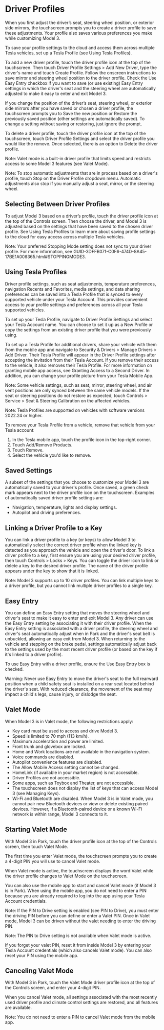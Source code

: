# Driver Profiles

When you first adjust the driver’s seat, steering wheel position, or exterior side mirrors, the touchscreen prompts you to create a driver profile to save these adjustments. Your profile also saves various preferences you make while customizing Model 3.

To save your profile settings to the cloud and access them across multiple Tesla vehicles, set up a Tesla Profile (see Using Tesla Profiles).

To add a new driver profile, touch the driver profile icon at the top of the touchscreen. Then touch Driver Profile Settings > Add New Driver, type the driver's name and touch Create Profile. Follow the onscreen instructions to save mirror and steering wheel position to the driver profile. Check the Use Easy Entry checkbox if you want to save (or use existing) Easy Entry settings in which the driver's seat and the steering wheel are automatically adjusted to make it easy to enter and exit Model 3.

If you change the position of the driver’s seat, steering wheel, or exterior side mirrors after you have saved or chosen a driver profile, the touchscreen prompts you to Save the new position or Restore the previously saved position (other settings are automatically saved). To change a setting without saving or restoring, just ignore the prompt.

To delete a driver profile, touch the driver profile icon at the top of the touchscreen, touch Driver Profile Settings and select the driver profile you would like the remove. Once selected, there is an option to Delete the driver profile.

Note: Valet mode is a built-in driver profile that limits speed and restricts access to some Model 3 features (see Valet Mode).

Note: To stop automatic adjustments that are in process based on a driver's profile, touch Stop on the Driver Profile dropdown menu. Automatic adjustments also stop if you manually adjust a seat, mirror, or the steering wheel.


## Selecting Between Driver Profiles

To adjust Model 3 based on a driver’s profile, touch the driver profile icon at the top of the Controls screen. Then choose the driver, and Model 3 is adjusted based on the settings that have been saved to the chosen driver profile. See Using Tesla Profiles to learn more about saving profile settings to the cloud for easy access across multiple Tesla vehicles.

Note: Your preferred Stopping Mode setting does not sync to your driver profile. For more information, see GUID-3DFFB071-C0F6-474D-8A45-17BE1A006365.html#STOPPINGMODE3.


## Using Tesla Profiles

Driver profile settings, such as seat adjustments, temperature preferences, navigation Recents and Favorites, media settings, and data sharing preferences can be saved into a Tesla Profile that is synced to every supported vehicle under your Tesla Account. This provides convenient access to your profile settings and preferences across all your Tesla supported vehicles.

To set up your Tesla Profile, navigate to Driver Profile Settings and select your Tesla Account name. You can choose to set it up as a New Profile or copy the settings from an existing driver profile that you were previously using.

To set up a Tesla Profile for additional drivers, share your vehicle with them from the mobile app and navigate to Security & Drivers > Manage Drivers > Add Driver. Their Tesla Profile will appear in the Driver Profile settings after accepting the invitation from their Tesla Account. If you remove their access to the vehicle, it also removes their Tesla Profile. For more information on granting mobile app access, see Granting Access to a Second Driver. In addition, you can change your profile picture from your Tesla Mobile App.

Note: Some vehicle settings, such as seat, mirror, steering wheel, and air vent positions are only synced between the same vehicle models. If the seat or steering positions do not restore as expected, touch Controls > Service > Seat & Steering Calibration on the affected vehicles.

Note: Tesla Profiles are supported on vehicles with software versions 2022.24 or higher.

To remove your Tesla Profile from a vehicle, remove that vehicle from your Tesla account:
1. In the Tesla mobile app, touch the profile icon in the top-right corner.
2. Touch Add/Remove Products.
3. Touch Remove.
4. Select the vehicle you'd like to remove.


## Saved Settings

A subset of the settings that you choose to customize your Model 3 are automatically saved to your driver's profile. Once saved, a green check mark appears next to the driver profile icon on the touchscreen. Examples of automatically saved driver profile settings are:
- Navigation, temperature, lights and display settings.
- Autopilot and driving preferences.


## Linking a Driver Profile to a Key

You can link a driver profile to a key (or keys) to allow Model 3 to automatically select the correct driver profile when the linked key is detected as you approach the vehicle and open the driver's door. To link a driver profile to a key, first ensure you are using your desired driver profile, then touch Controls > Locks > Keys. You can toggle the driver icon to link or delete a key to the desired driver profile. The name of the driver profile appears under the key to show that it is linked.

Note: Model 3 supports up to 10 driver profiles. You can link multiple keys to a driver profile, but you cannot link multiple driver profiles to a single key.


## Easy Entry

You can define an Easy Entry setting that moves the steering wheel and driver's seat to make it easy to enter and exit Model 3. Any driver can use the Easy Entry setting by associating it with their driver profile. When the Easy Entry setting is associated with a driver profile, the steering wheel and driver's seat automatically adjust when in Park and the driver's seat belt is unbuckled, allowing an easy exit from Model 3. When returning to the vehicle and stepping on the brake pedal, settings automatically adjust back to the settings used by the most recent driver profile (or based on the key if it's linked to a driver profile).

To use Easy Entry with a driver profile, ensure the Use Easy Entry box is checked.

Warning: Never use Easy Entry to move the driver's seat to the full rearward position when a child safety seat is installed on a rear seat located behind the driver's seat. With reduced clearance, the movement of the seat may impact a child's legs, cause injury, or dislodge the seat.


## Valet Mode

When Model 3 is in Valet mode, the following restrictions apply:
- Key card must be used to access and drive Model 3.
- Speed is limited to 70 mph (113 km/h).
- Maximum acceleration and power are limited.
- Front trunk and glovebox are locked.
- Home and Work locations are not available in the navigation system.
- Voice commands are disabled.
- Autopilot convenience features are disabled.
- The Allow Mobile Access setting cannot be changed.
- HomeLink (if available in your market region) is not accessible.
- Driver Profiles are not accessible.
- Some apps, such as Toybox and Theater, are not accessible.
- The touchscreen does not display the list of keys that can access Model 3 (see Managing Keys).
- Wi-Fi and Bluetooth are disabled. When Model 3 is in Valet mode, you cannot pair new Bluetooth devices or view or delete existing paired devices. However, if a Bluetooth-paired device or a known Wi-Fi network is within range, Model 3 connects to it.


## Starting Valet Mode

With Model 3 in Park, touch the driver profile icon at the top of the Controls screen, then touch Valet Mode.

The first time you enter Valet mode, the touchscreen prompts you to create a 4-digit PIN you will use to cancel Valet mode.

When Valet mode is active, the touchscreen displays the word Valet while the driver profile changes to Valet Mode on the touchscreen.

You can also use the mobile app to start and cancel Valet mode (if Model 3 is in Park). When using the mobile app, you do not need to enter a PIN because you are already required to log into the app using your Tesla Account credentials.

Note: If the PIN to Drive setting is enabled (see PIN to Drive), you must enter the driving PIN before you can define or enter a Valet PIN. Once in Valet mode, Model 3 can be driven without the valet needing to enter the driving PIN.

Note: The PIN to Drive setting is not available when Valet mode is active.

If you forget your valet PIN, reset it from inside Model 3 by entering your Tesla Account credentials (which also cancels Valet mode). You can also reset your PIN using the mobile app.


## Canceling Valet Mode

With Model 3 in Park, touch the Valet Mode driver profile icon at the top of the Controls screen, and enter your 4-digit PIN.

When you cancel Valet mode, all settings associated with the most recently used driver profile and climate control settings are restored, and all features are available.

Note: You do not need to enter a PIN to cancel Valet mode from the mobile app.